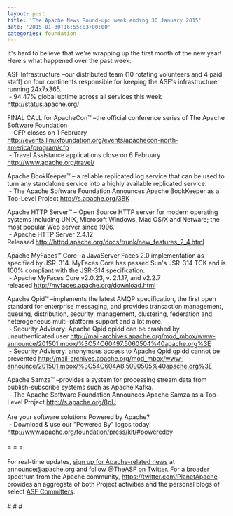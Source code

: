 ```yaml
---
layout: post
title: 'The Apache News Round-up: week ending 30 January 2015'
date: '2015-01-30T16:55:03+00:00'
categories: foundation
---
```

<div> 
    <p>It's hard to believe that we're wrapping up the first month of the new year! Here's what happened over the past week:</p> 
    <p>ASF Infrastructure –our distributed team (10 rotating volunteers and 4 paid staff) on four continents responsible for keeping the ASF's infrastructure running 24x7x365.<br />&nbsp;- 94.47% global uptime across all services this week <a href="http://status.apache.org/">http://status.apache.org/</a> </p> 
  </div> 
  <div>FINAL CALL for ApacheCon™ –the official conference series of The Apache Software Foundation</div> 
  <div>&nbsp;- CFP closes on 1 February <a href="http://events.linuxfoundation.org/events/apachecon-north-america/program/cfp">http://events.linuxfoundation.org/events/apachecon-north-america/program/cfp</a><br />&nbsp;- Travel Assistance applications close on 6 February <a href="http://www.apache.org/travel/">http://www.apache.org/travel/</a></div> 
  <div> 
    <p>Apache BookKeeper™ –&nbsp;a reliable replicated log service that can be used to turn any standalone service into a highly available replicated service.<br />&nbsp;- The Apache Software Foundation Announces Apache BookKeeper as a Top-Level Project&nbsp;<a href="http://s.apache.org/3BK">http://s.apache.org/3BK</a></p> 
  </div> 
  <p>Apache HTTP Server™ – Open Source HTTP server for modern operating systems including UNIX, Microsoft Windows, Mac OS/X and Netware; the most popular Web server since 1996.<br />&nbsp;- Apache HTTP Server 2.4.12 Released&nbsp;<a href="http://httpd.apache.org/docs/trunk/new_features_2_4.html">http://httpd.apache.org/docs/trunk/new_features_2_4.html</a></p> 
  <div> 
    <p>Apache MyFaces™ Core –a JavaServer Faces 2.0 implementation as specified by JSR-314. MyFaces Core has passed Sun's JSR-314 TCK and is 100% compliant with the JSR-314 specification.<br />&nbsp;- Apache MyFaces Core v2.0.23, v. 2.1.17, and v2.2.7 released&nbsp;<a href="http://myfaces.apache.org/download.html">http://myfaces.apache.org/download.html</a></p> 
  </div> 
  <div> 
    <p>Apache Qpid™ –implements the latest AMQP specification, the first open standard for enterprise messaging, and provides transaction management, queuing, distribution, security, management, clustering, federation and heterogeneous multi-platform support and a lot more.<br />&nbsp;- Security Advisory: Apache Qpid qpidd can be crashed by unauthenticated user&nbsp;<a href="http://mail-archives.apache.org/mod_mbox/www-announce/201501.mbox/%3C54C60497.5060504%40apache.org%3E">http://mail-archives.apache.org/mod_mbox/www-announce/201501.mbox/%3C54C60497.5060504%40apache.org%3E</a><br />&nbsp;- Security Advisory: anonymous access to Apache Qpid qpidd cannot be prevented&nbsp;<a href="http://mail-archives.apache.org/mod_mbox/www-announce/201501.mbox/%3C54C604A8.5090505%40apache.org%3E">http://mail-archives.apache.org/mod_mbox/www-announce/201501.mbox/%3C54C604A8.5090505%40apache.org%3E</a></p> 
  </div> 
  <div>Apache Samza™ –provides a system for processing stream data from publish-subscribe systems such as Apache Kafka.</div> 
  <div> 
    <div>&nbsp;- The Apache Software Foundation Announces Apache Samza as a Top-Level Project <a href="http://s.apache.org/8pU">http://s.apache.org/8pU</a></div> 
  </div> 
  <div><br /></div> 
  <div>Are your software solutions Powered by Apache?</div> 
  <div>&nbsp;- Download &amp; use our &quot;Powered By&quot; logos today! <a href="http://www.apache.org/foundation/press/kit/#poweredby">http://www.apache.org/foundation/press/kit/#poweredby</a></div> 
  <div><br /></div> 
  <div>= = =</div> 
  <div><br /></div> 
  <div>For real-time updates, <a href="http://www.apache.org/foundation/mailinglists.html#foundation-announce">sign up for Apache-related news</a> at announce@apache.org and follow <a href="https://twitter.com/TheASF">@TheASF on Twitter</a>. For a broader spectrum from the Apache community, <a href="https://twitter.com/PlanetApache">https://twitter.com/PlanetApache</a> provides an aggregate of both Project activities and the personal blogs of select <a href="http://people.apache.org/">ASF Committers</a>.</div> 
  <div><br /></div> 
  <div># # #</div>
